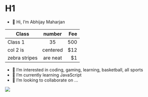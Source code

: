 # H1
- 👋 Hi, I’m Abhijay Maharjan

| Class         | number        | Fee   |
| ------------- |:-------------:| -----:|
| Class 1       | 35            |  500  |
| col 2 is      | centered      |   $12 |
| zebra stripes | are neat      |    $1 |
- 👀 I’m interested in coding, gaming, learning, basketball, all sports
- 🌱 I’m currently learning JavaScript
- 💞️ I’m looking to collaborate on ...
<img src="https://frontofficesports.com/wp-content/uploads/2023/02/FOS-23-2.7-WNBA-Oakland-Expansion.jpg?quality=100">



<!---
MaharjanAb/MaharjanAb is a ✨ special ✨ repository because its `README.md` (this file) appears on your GitHub profile.
You can click the Preview link to take a look at your changes.
--->


